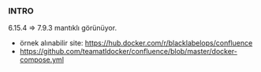 ### INTRO

6.15.4 => 7.9.3 mantıklı görünüyor.


- örnek alınabilir site: https://hub.docker.com/r/blacklabelops/confluence
- https://github.com/teamatldocker/confluence/blob/master/docker-compose.yml